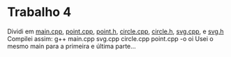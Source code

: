 # Trabalho 4
Dividi em [main.cpp](main.cpp), [point.cpp](point.cpp), [point.h](point.h), [circle.cpp](circle.cpp), [circle.h](circle.h), [svg.cpp](svg.cpp), e [svg.h](svg.h)
Compilei assim:
g++ main.cpp svg.cpp circle.cpp point.cpp -o oi
Usei o mesmo main para a primeira e última parte...
